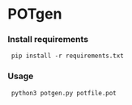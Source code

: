 # POTgen

### Install requirements
``` pip install -r requirements.txt```

### Usage
``` python3 potgen.py potfile.pot```
